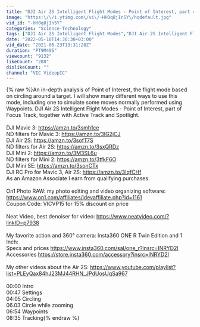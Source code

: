 ```yaml
---
title: "DJI Air 2S Intelligent Flight Modes - Point of Interest, part of Focus Track"
image: "https:\/\/i.ytimg.com\/vi\/-HH0q8jIn5Y\/hqdefault.jpg"
vid_id: "-HH0q8jIn5Y"
categories: "Science-Technology"
tags: ["DJI Air 2S Intelligent Flight Modes","DJI Air 2S Intelligent Flight Modes - Point of Interest","Air 2S Intelligent Flight Modes"]
date: "2022-05-10T14:36:30+03:00"
vid_date: "2021-06-23T13:31:28Z"
duration: "PT9M49S"
viewcount: "9132"
likeCount: "288"
dislikeCount: ""
channel: "VIC VideopIC"
---
```

{% raw %}An in-depth analysis of Point of Interest, the flight mode based on circling around a target. I will show many different ways to use this mode, including one to simulate some moves normally performed using Waypoints. DJI Air 2S Intelligent Flight Modes - Point of Interest, part of Focus Track, together with Active Track and Spotlight. <br /><br />DJI Mavic 3: <a rel="nofollow" target="blank" href="https://amzn.to/3smh1ce">https://amzn.to/3smh1ce</a><br />ND filters for Mavic 3: <a rel="nofollow" target="blank" href="https://amzn.to/3IG2jCJ">https://amzn.to/3IG2jCJ</a><br />DJI Air 2S: <a rel="nofollow" target="blank" href="https://amzn.to/3sofT7S">https://amzn.to/3sofT7S</a> <br />ND filters for Air 2S: <a rel="nofollow" target="blank" href="https://amzn.to/3sxQRDz">https://amzn.to/3sxQRDz</a><br />DJI Mini 2: <a rel="nofollow" target="blank" href="https://amzn.to/3M3SL6u">https://amzn.to/3M3SL6u</a><br />ND filters for Mini 2: <a rel="nofollow" target="blank" href="https://amzn.to/3tfkF6O">https://amzn.to/3tfkF6O</a><br />DJI Mini SE: <a rel="nofollow" target="blank" href="https://amzn.to/3sonCTx">https://amzn.to/3sonCTx</a><br />DJI RC Pro for Mavic 3, Air 2S: <a rel="nofollow" target="blank" href="https://amzn.to/3IqfCHf">https://amzn.to/3IqfCHf</a><br />As an Amazon Associate I earn from qualifying purchases.<br /><br />On1 Photo RAW: my photo editing and video organizing software: <a rel="nofollow" target="blank" href="https://www.on1.com/affiliates/idevaffiliate.php?id=1161">https://www.on1.com/affiliates/idevaffiliate.php?id=1161</a> <br />Coupon Code: VICVP15 for 15% discount on price<br /><br />Neat Video, best denoiser for video: <a rel="nofollow" target="blank" href="https://www.neatvideo.com/?linkID=p7938">https://www.neatvideo.com/?linkID=p7938</a><br /><br />My favorite action and 360° camera: Insta360 ONE R Twin Edition and 1 Inch:<br />Specs and prices <a rel="nofollow" target="blank" href="https://www.insta360.com/sal/one_r?insrc=INRYD2I">https://www.insta360.com/sal/one_r?insrc=INRYD2I</a><br />Accessories <a rel="nofollow" target="blank" href="https://store.insta360.com/accessory?insrc=INRYD2I">https://store.insta360.com/accessory?insrc=INRYD2I</a><br /><br />My other videos about the Air 2S: <a rel="nofollow" target="blank" href="https://www.youtube.com/playlist?list=PLEyQax84hJ23MJ44RHN_JPdUosUqSa967">https://www.youtube.com/playlist?list=PLEyQax84hJ23MJ44RHN_JPdUosUqSa967</a><br /><br />00:00 Intro<br />00:47 Settings<br />04:05 Circling<br />06.03 Circle while zooming<br />06:54 Waypoints<br />08:35 Tracking{% endraw %}
